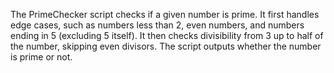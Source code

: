 The PrimeChecker script checks if a given number is prime. It first handles edge cases, such as numbers less than 2, even numbers, and numbers ending in 5 (excluding 5 itself). It then checks divisibility from 3 up to half of the number, skipping even divisors. The script outputs whether the number is prime or not.

